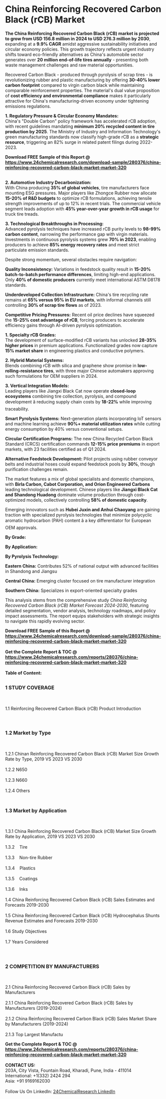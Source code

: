 <h1>China Reinforcing Recovered Carbon Black (rCB) Market</h1><p><strong>The China Reinforcing Recovered Carbon Black (rCB) market is projected to grow from USD 156.8 million in 2024 to USD 276.3 million by 2030</strong>, expanding at a <strong>9.9% CAGR</strong> amidst aggressive sustainability initiatives and circular economy policies. This growth trajectory reflects urgent industry shifts toward eco-friendly alternatives as China's automobile sector generates over <strong>20 million end-of-life tires annually</strong> - presenting both waste management challenges and raw material opportunities.</p><p>Recovered Carbon Black - produced through pyrolysis of scrap tires - is revolutionizing rubber and plastic manufacturing by offering <strong>30-40% lower carbon footprint</strong> compared to virgin carbon black while maintaining comparable reinforcement properties. The material's dual value proposition of <strong>cost efficiency and environmental compliance</strong> makes it particularly attractive for China's manufacturing-driven economy under tightening emissions regulations.</p><p><strong>1. Regulatory Pressure &amp; Circular Economy Mandates:</strong><br>
China's "Double Carbon" policy framework has accelerated rCB adoption, with recent guidelines mandating <strong>minimum 20% recycled content in tire production by 2025</strong>. The Ministry of Industry and Information Technology's green manufacturing standards now classify high-grade rCB as a <strong>strategic resource</strong>, triggering an 82% surge in related patent filings during 2022-2023.</p><div><b>Download FREE Sample of this Report @ 
            <a href="https://www.24chemicalresearch.com/download-sample/280376/china-reinforcing-recovered-carbon-black-market-market-320">
            https://www.24chemicalresearch.com/download-sample/280376/china-reinforcing-recovered-carbon-black-market-market-320</a></b></div><br><p><strong>2. Automotive Industry Decarbonization:</strong><br>
With China producing <strong>35% of global vehicles</strong>, tire manufacturers face mounting ESG pressures. Major players like Zhongce Rubber now allocate <strong>15-20% of R&amp;D budgets</strong> to optimize rCB formulations, achieving tensile strength improvements of up to 12% in recent trials. The commercial vehicle segment leads adoption with <strong>45% year-over-year growth in rCB usage</strong> for truck tire treads.</p><p><strong>3. Technological Breakthroughs in Processing:</strong><br>
Advanced pyrolysis techniques have increased rCB purity levels to <strong>98-99% carbon content</strong>, narrowing the performance gap with virgin materials. Investments in continuous pyrolysis systems grew <strong>70% in 2023</strong>, enabling producers to achieve <strong>85% energy recovery rates</strong> and meet strict particulate emission standards.</p><p>Despite strong momentum, several obstacles require navigation:</p><p><strong>Quality Inconsistency:</strong> Variations in feedstock quality result in <strong>15-20% batch-to-batch performance differences</strong>, limiting high-end applications. Only <strong>40% of domestic producers</strong> currently meet international ASTM D8178 standards.</p><p><strong>Underdeveloped Collection Infrastructure:</strong> China's tire recycling rate remains at <strong>65% versus 95% in EU markets</strong>, with informal channels still controlling <strong>30% of scrap tire flows</strong> as of 2023.</p><p><strong>Competitive Pricing Pressures:</strong> Recent oil price declines have squeezed the <strong>15-25% cost advantage of rCB</strong>, forcing producers to accelerate efficiency gains through AI-driven pyrolysis optimization.</p><p><strong>1. Specialty rCB Grades:</strong><strong><br></strong>
The development of surface-modified rCB variants has unlocked <strong>28-35% higher prices</strong> in premium applications. Functionalized grades now capture <strong>15% market share</strong> in engineering plastics and conductive polymers.</p><p><strong>2. Hybrid Material Systems:</strong><strong><br></strong>
Blends combining rCB with silica and graphene show promise in <strong>low-rolling-resistance tires</strong>, with three major Chinese automakers approving such formulations for OEM suppliers in 2024.</p><p><strong>3. Vertical Integration Models:</strong><strong><br></strong>
Leading players like Jiangxi Black Cat now operate <strong>closed-loop ecosystems</strong> combining tire collection, pyrolysis, and compound development â reducing supply chain costs by <strong>18-22%</strong> while improving traceability.</p><p><strong>Smart Pyrolysis Systems:</strong> Next-generation plants incorporating IoT sensors and machine learning achieve <strong>90%+ material utilization rates</strong> while cutting energy consumption by 40% versus conventional setups.</p><p><strong>Circular Certification Programs:</strong> The new China Recycled Carbon Black Standard (CRCS) certification commands <strong>12-15% price premiums</strong> in export markets, with 23 facilities certified as of Q1 2024.</p><p><strong>Alternative Feedstock Development:</strong> Pilot projects using rubber conveyor belts and industrial hoses could expand feedstock pools by <strong>30%</strong>, though purification challenges remain.</p><p>The market features a mix of global specialists and domestic champions, with <strong>Birla Carbon, Cabot Corporation, and Orion Engineered Carbons</strong> leading technological development. Chinese players like <strong>Jiangxi Black Cat and Shandong Huadong</strong> dominate volume production through cost-optimized models, collectively controlling <strong>58% of domestic capacity</strong>.</p><p>Emerging innovators such as <strong>Hubei Juxin and Anhui Chaoyang</strong> are gaining traction with specialized pyrolysis technologies that minimize polycyclic aromatic hydrocarbon (PAH) content â a key differentiator for European OEM approvals.</p><p><strong>By Grade:</strong></p><p><strong>By Application:</strong></p><p><strong>By Pyrolysis Technology:</strong></p><p><strong>Eastern China:</strong> Contributes 52% of national output with advanced facilities in Shandong and Jiangsu</p><p><strong>Central China:</strong> Emerging cluster focused on tire manufacturer integration</p><p><strong>Southern China:</strong> Specializes in export-oriented specialty grades</p><p>This analysis stems from the comprehensive study <em>China Reinforcing Recovered Carbon Black (rCB) Market Forecast 2024-2030</em>, featuring detailed segmentation, vendor analysis, technology roadmaps, and policy impact assessments. The report equips stakeholders with strategic insights to navigate this rapidly evolving sector.</p><div><b>Download FREE Sample of this Report @ 
            <a href="https://www.24chemicalresearch.com/download-sample/280376/china-reinforcing-recovered-carbon-black-market-market-320">
            https://www.24chemicalresearch.com/download-sample/280376/china-reinforcing-recovered-carbon-black-market-market-320</a></b></div><br><div><b>Get the Complete Report & TOC @ 
            <a href="https://www.24chemicalresearch.com/reports/280376/china-reinforcing-recovered-carbon-black-market-market-320">
            https://www.24chemicalresearch.com/reports/280376/china-reinforcing-recovered-carbon-black-market-market-320</a></b></div><br>
            <b>Table of Content:</b><p><h2><span style="font-size:16px"><strong>1 STUDY COVERAGE</strong></span></h2><br />
<p>1.1 Reinforcing Recovered Carbon Black (rCB) Product Introduction</p><br />
<h2><span style="font-size:16px"><strong>1.2 Market by Type</strong></span></h2><br />
<p>1.2.1 Chinan Reinforcing Recovered Carbon Black (rCB) Market Size Growth Rate by Type, 2019 VS 2023 VS 2030<br /><br />
1.2.2 N650&nbsp;&nbsp; &nbsp;<br /><br />
1.2.3 N660<br /><br />
1.2.4 Others<br /><br />
<h2><span style="font-size:16px"><strong>1.3 Market by Application</strong></span></h2><br />
<p>1.3.1 China Reinforcing Recovered Carbon Black (rCB) Market Size Growth Rate by Application, 2019 VS 2023 VS 2030<br /><br />
1.3.2&nbsp;&nbsp; &nbsp;Tire<br /><br />
1.3.3&nbsp;&nbsp; &nbsp;Non-tire Rubber<br /><br />
1.3.4&nbsp;&nbsp; &nbsp;Plastics<br /><br />
1.3.5&nbsp;&nbsp; &nbsp;Coatings<br /><br />
1.3.6&nbsp;&nbsp; &nbsp;Inks<br /><br />
1.4 China Reinforcing Recovered Carbon Black (rCB) Sales Estimates and Forecasts 2019-2030<br /><br />
1.5 China Reinforcing Recovered Carbon Black (rCB) Hydrocephalus Shunts Revenue Estimates and Forecasts 2019-2030<br /><br />
1.6 Study Objectives<br /><br />
1.7 Years Considered</p><br />
<h2><span style="font-size:16px"><strong>2 COMPETITION BY MANUFACTURERS</strong></span></h2><br />
<p>2.1 China Reinforcing Recovered Carbon Black (rCB) Sales by Manufacturers<br /><br />
2.1.1 China Reinforcing Recovered Carbon Black (rCB) Sales by Manufacturers (2019-2024)<br /><br />
2.1.2 China Reinforcing Recovered Carbon Black (rCB) Sales Market Share by Manufacturers (2019-2024)<br /><br />
2.1.3 Top Largest Manufactu</p><div><b>Get the Complete Report & TOC @ 
            <a href="https://www.24chemicalresearch.com/reports/280376/china-reinforcing-recovered-carbon-black-market-market-320">
            https://www.24chemicalresearch.com/reports/280376/china-reinforcing-recovered-carbon-black-market-market-320</a></b></div><br><b>CONTACT US:</b><br>
            203A, City Vista, Fountain Road, Kharadi, Pune, India - 411014<br>
            International: +1(332) 2424 294<br>
            Asia: +91 9169162030 <br><br>
            Follow Us On LinkedIn: <a href="https://www.linkedin.com/company/24chemicalresearch/">24ChemicalResearch LinkedIn</a>
